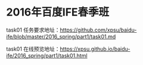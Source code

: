 # 2016年百度IFE春季班



task01 任务要求地址：https://github.com/xpsu/baidu-ife/blob/master/2016_spring/part1/task01.md

task01 在线预览地址：https://xpsu.github.io/baidu-ife/2016_spring/part1/task01.html